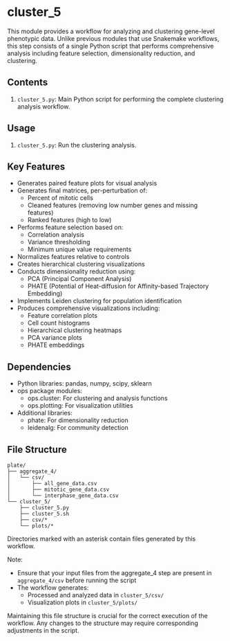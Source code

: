 # cluster_5

This module provides a workflow for analyzing and clustering gene-level phenotypic data. Unlike previous modules that use Snakemake workflows, this step consists of a single Python script that performs comprehensive analysis including feature selection, dimensionality reduction, and clustering.

## Contents

1. `cluster_5.py`: Main Python script for performing the complete clustering analysis workflow.

## Usage

1. `cluster_5.py`: Run the clustering analysis.

## Key Features

- Generates paired feature plots for visual analysis
- Generates final matrices, per-perturbation of:
  - Percent of mitotic cells
  - Cleaned features (removing low number genes and missing features)
  - Ranked features (high to low)
- Performs feature selection based on:
  - Correlation analysis
  - Variance thresholding
  - Minimum unique value requirements
- Normalizes features relative to controls
- Creates hierarchical clustering visualizations
- Conducts dimensionality reduction using:
  - PCA (Principal Component Analysis)
  - PHATE (Potential of Heat-diffusion for Affinity-based Trajectory Embedding)
- Implements Leiden clustering for population identification
- Produces comprehensive visualizations including:
  - Feature correlation plots
  - Cell count histograms
  - Hierarchical clustering heatmaps
  - PCA variance plots
  - PHATE embeddings

## Dependencies

- Python libraries: pandas, numpy, scipy, sklearn
- ops package modules:
  - ops.cluster: For clustering and analysis functions
  - ops.plotting: For visualization utilities
- Additional libraries:
  - phate: For dimensionality reduction
  - leidenalg: For community detection

## File Structure

```
plate/
├── aggregate_4/
│   └── csv/
│       ├── all_gene_data.csv
│       ├── mitotic_gene_data.csv
│       └── interphase_gene_data.csv
└── cluster_5/
    ├── cluster_5.py
    ├── cluster_5.sh
    ├── csv/*
    └── plots/*
```

Directories marked with an asterisk contain files generated by this workflow.

Note:
- Ensure that your input files from the aggregate_4 step are present in `aggregate_4/csv` before running the script
- The workflow generates:
  - Processed and analyzed data in `cluster_5/csv/`
  - Visualization plots in `cluster_5/plots/`

Maintaining this file structure is crucial for the correct execution of the workflow. Any changes to the structure may require corresponding adjustments in the script.